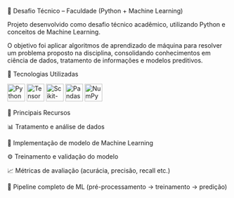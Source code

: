 🐍 Desafio Técnico – Faculdade (Python + Machine Learning)

Projeto desenvolvido como desafio técnico acadêmico, utilizando Python e conceitos de Machine Learning.

O objetivo foi aplicar algoritmos de aprendizado de máquina para resolver um problema proposto na disciplina, consolidando conhecimentos em ciência de dados, tratamento de informações e modelos preditivos.

🚀 Tecnologias Utilizadas
<p align="left"> <img src="https://skillicons.dev/icons?i=python" alt="Python" width="40" height="40"/> <img src="https://skillicons.dev/icons?i=tensorflow" alt="TensorFlow" width="40" height="40"/> <img src="https://skillicons.dev/icons?i=scikitlearn" alt="Scikit-learn" width="40" height="40"/> <img src="https://skillicons.dev/icons?i=pandas" alt="Pandas" width="40" height="40"/> <img src="https://skillicons.dev/icons?i=numpy" alt="NumPy" width="40" height="40"/> </p>

📌 Principais Recursos

📊 Tratamento e análise de dados

🤖 Implementação de modelo de Machine Learning

⚙️ Treinamento e validação do modelo

📈 Métricas de avaliação (acurácia, precisão, recall etc.)

🔄 Pipeline completo de ML (pré-processamento → treinamento → predição)
